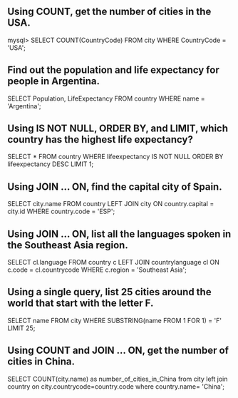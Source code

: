 ## Using COUNT, get the number of cities in the USA.

mysql> SELECT COUNT(CountryCode) FROM city WHERE CountryCode = 'USA';

## Find out the population and life expectancy for people in Argentina.

SELECT Population, LifeExpectancy FROM country WHERE name = 'Argentina';


## Using IS NOT NULL, ORDER BY, and LIMIT, which country has the highest life expectancy?

SELECT * FROM country WHERE lifeexpectancy IS NOT NULL ORDER BY lifeexpectancy DESC LIMIT 1;

## Using JOIN ... ON, find the capital city of Spain.

SELECT city.name FROM country LEFT JOIN city ON country.capital = city.id WHERE country.code = 'ESP';

## Using JOIN ... ON, list all the languages spoken in the Southeast Asia region.

SELECT cl.language FROM country c LEFT JOIN countrylanguage cl ON c.code = cl.countrycode WHERE c.region = 'Southeast Asia';

## Using a single query, list 25 cities around the world that start with the letter F.

SELECT name FROM city WHERE SUBSTRING(name FROM 1 FOR 1) = 'F' LIMIT 25;

## Using COUNT and JOIN ... ON, get the number of cities in China.

SELECT COUNT(city.name) as number_of_cities_in_China from city left join country on city.countrycode=country.code where country.name= 'China';
